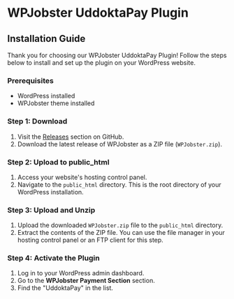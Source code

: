 # WPJobster UddoktaPay Plugin

## Installation Guide

Thank you for choosing our WPJobster UddoktaPay Plugin! Follow the steps below to install and set up the plugin on your WordPress website.

### Prerequisites

- WordPress installed
- WPJobster theme installed

### Step 1: Download

1. Visit the [Releases](https://github.com/UddoktaPay/WPJobster/releases) section on GitHub.
2. Download the latest release of WPJobster as a ZIP file (`WPJobster.zip`).

### Step 2: Upload to public_html

1. Access your website's hosting control panel.
2. Navigate to the `public_html` directory. This is the root directory of your WordPress installation.

### Step 3: Upload and Unzip

1. Upload the downloaded `WPJobster.zip` file to the `public_html` directory.
2. Extract the contents of the ZIP file. You can use the file manager in your hosting control panel or an FTP client for this step.

### Step 4: Activate the Plugin

1. Log in to your WordPress admin dashboard.
2. Go to the **WPJobster Payment Section** section.
3. Find the "UddoktaPay" in the list.